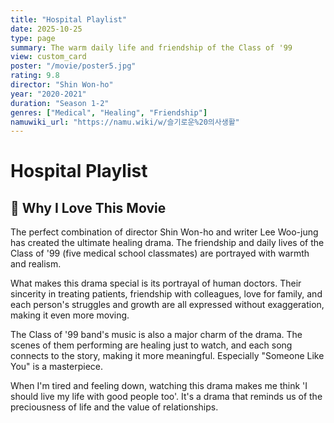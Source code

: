 ```yaml
---
title: "Hospital Playlist"
date: 2025-10-25
type: page
summary: The warm daily life and friendship of the Class of '99
view: custom_card
poster: "/movie/poster5.jpg"
rating: 9.8
director: "Shin Won-ho"
year: "2020-2021"
duration: "Season 1-2"
genres: ["Medical", "Healing", "Friendship"]
namuwiki_url: "https://namu.wiki/w/슬기로운%20의사생활"
---
```


# Hospital Playlist

## 💭 Why I Love This Movie

The perfect combination of director Shin Won-ho and writer Lee Woo-jung has created the ultimate healing drama. The friendship and daily lives of the Class of '99 (five medical school classmates) are portrayed with warmth and realism.

What makes this drama special is its portrayal of human doctors. Their sincerity in treating patients, friendship with colleagues, love for family, and each person's struggles and growth are all expressed without exaggeration, making it even more moving.

The Class of '99 band's music is also a major charm of the drama. The scenes of them performing are healing just to watch, and each song connects to the story, making it more meaningful. Especially "Someone Like You" is a masterpiece.

When I'm tired and feeling down, watching this drama makes me think 'I should live my life with good people too'. It's a drama that reminds us of the preciousness of life and the value of relationships.
